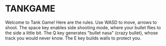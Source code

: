 # TANKGAME
Welcome to Tank Game! Here are the rules.
Use WASD to move, arrows to shoot.
The space key enables side shooting mode, where your bullet flies to the side a little bit.
The Q key generates "bullet nasa" (crazy bullet), whose track you would never know.
The E key builds walls to protect you.
